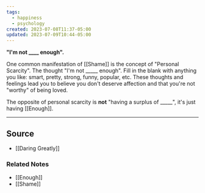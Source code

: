 ```yaml
---
tags:
  - happiness
  - psychology
created: 2023-07-08T11:37-05:00
updated: 2023-07-09T10:44-05:00
---
```

**"I'm not ____ enough".**

One common manifestation of [[Shame]] is the concept of "Personal Scarcity". The thought "I'm not _____ enough". Fill in the blank with anything you like: smart, pretty, strong, funny, popular, etc. These thoughts and feelings lead you to believe you don't deserve affection and that you're not "worthy" of being loved.

The opposite of personal scarcity is **not** "having a surplus of _____", it's just having [[Enough]].

---

## Source
- [[Daring Greatly]]

### Related Notes
- [[Enough]] 
- [[Shame]]